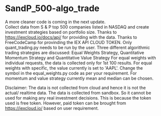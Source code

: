 # SandP_500-algo_trade
A more cleaner code is coming in the next update. <br>
Collect data from S &amp; P top 500 companies listed in NASDAQ and create investment strategies based on portfolio size.
Thanks to https://iexcloud.io/docs/api/ for providing with the data.
Thanks to FreeCodeCamp for provinding the IEX API CLOUD TOKEN.
Only quant_trading.py needs to be run by the user.
Three different algorithmic trading strategies are discussed: Equal Weights Strategy, Quantitative Momentum Strategy and Quantitative Value Strategy
For equal weights with individual requests, the data is collected only for 1st 100 results.
For equal weights with specific, the value currently is set to 'AAPL'. Change the symbol in the equal_weights.py code as per your requirement.
For momentum and value strategy currently mean and median can be chosen.

Disclaimer: The data is not collected from cloud and hence it is not the actual/ realtime data. The data is collected from sandbox. So it cannot be used for making any real investment decisions. This is because the token used is free token. However, paid token can be brought from https://iexcloud.io/ based on user requirement.
